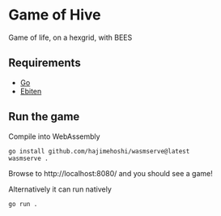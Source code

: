 # Game of Hive

Game of life, on a hexgrid, with BEES


## Requirements

* [Go](https://go.dev/)
* [Ebiten](https://ebitengine.org/en/documents/install.html)


## Run the game

Compile into WebAssembly

```
go install github.com/hajimehoshi/wasmserve@latest
wasmserve .
```

Browse to http://localhost:8080/ and you should see a game!


Alternatively it can run natively
```
go run .
```
